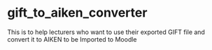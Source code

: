 # gift_to_aiken_converter
This is to help lecturers who want to use their exported GIFT file and convert it to AIKEN to be Imported to Moodle
